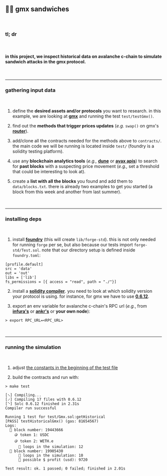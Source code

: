 ## 🧱🥪 gmx sandwiches

<br>

### tl; dr

<br>

#### in this project, we inspect historical data on avalanche c-chain to simulate sandwich attacks in the gmx protocol.


<br>

---

### gathering input data

<br>

1. define the **desired assets and/or protocols** you want to research. in this example, we are looking at **[gmx](https://github.com/gmx-io/gmx-contracts)** and running the test `test/testGmx()`.

2. find out the **methods that trigger prices updates** (*e.g.* `swap()` on gmx's **[router](https://github.com/gmx-io/gmx-contracts/blob/master/contracts/core/Router.sol#L88)**).

2. add/clone all the contracts needed for the methods above to `contracts/`. the main code we will be running is located inside `test/` (foundry is a solidity testing platform).

3. use any **blockchain analytics tools** (*e.g.,* **[dune](https://dune.com/queries/1243615)** or **[avax apis](https://docs.avax.network/apis/avalanchego/public-api-server)**) to search for **past blocks** with a suspecting price movement (*e.g.,* set a threshold that could be interesting to look at). 

4. create a **list with all the blocks** you found and add them to `data/blocks.txt`. there is already two examples to get you started (a block from this week and another from last summer).

<br>

---

### installing deps

<br>

1. install **[foundry](https://book.getfoundry.sh/getting-started/installation)** (this will create `lib/forge-std`). this is not only needed for running `forge` per se, but also because our tests import `forge-std/Test.sol`. note that our directory setup is defined inside `foundry.toml`:

```
[profile.default]
src = 'data'
out = 'out'
libs = ['lib']
fs_permissions = [{ access = "read", path = "./"}]
```


2. install a **[solidity compiler](https://docs.soliditylang.org/en/latest/installing-solidity.html#installing-the-solidity-compiler)**. you need to look at which solidity version your protocol is using. for instance, for gmx we have to use **[0.6.12](https://github.com/gmx-io/gmx-contracts/blob/master/contracts/core/VaultPriceFeed.sol#L11)**.

3. export an env variable for avalanche c-chain's RPC url (*e.g.*, from **[infura's](https://avalanche-mainnet.infura.io/v3/)** or **[ankr's](https://www.ankr.com/rpc/avalanche/)** or **your own node**):

```
> export RPC_URL=<RPC_URL>
```

<br>

---

### running the simulation

<br>

1. adjust [the constants in the beginning of the test file](https://github.com/go-outside-labs/blockchain-science-py/blob/main/historical-with-foundry/avalanche-c-chain/test/Gmx.sol#L19)

2. build the contracts and run with:

```
> make test

[⠢] Compiling...
[⠔] Compiling 17 files with 0.6.12
[⠑] Solc 0.6.12 finished in 2.31s
Compiler run successful

Running 1 test for test/Gmx.sol:getHistorical
[PASS] testHistoricalGmx() (gas: 81654567)
Logs:
  🧱 block number: 19443666
    🪙 token 1: USDC
    🪙 token 2: WETH.e
      🔂 loops in the simulation: 12
  🧱 block number: 19905430
      🔂 loops in the simulation: 10
      🥪 possible $ profit (usd): 9720

Test result: ok. 1 passed; 0 failed; finished in 2.01s
```

<br>


